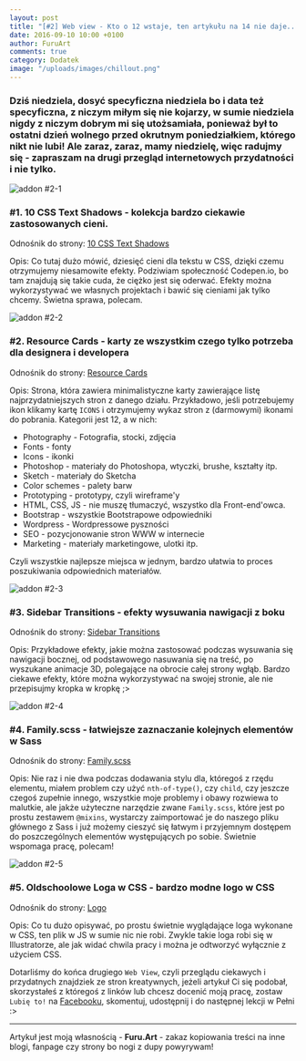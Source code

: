```yaml
---
layout: post
title: "[#2] Web view - Kto o 12 wstaje, ten artykułu na 14 nie daje..."
date: 2016-09-10 10:00 +0100
author: FuruArt
comments: true
category: Dodatek
image: "/uploads/images/chillout.png"
---
```

### Dziś niedziela, dosyć specyficzna niedziela bo i data też specyficzna, z niczym miłym się nie kojarzy, w sumie niedziela nigdy z niczym dobrym mi się utożsamiała, ponieważ był to ostatni dzień wolnego przed okrutnym poniedziałkiem, którego nikt nie lubi! Ale zaraz, zaraz, mamy niedzielę, więc radujmy się - zapraszam na drugi przegląd internetowych przydatności i nie tylko.

<!--more-->

![addon #2-1](http://image.prntscr.com/image/a221630c701847b7bef92048a80ad089.png)

### #1. 10 CSS Text Shadows - kolekcja bardzo ciekawie zastosowanych cieni.

Odnośnik do strony: [10 CSS Text Shadows](http://codepen.io/tomhodgins/pen/PGoVGJ)

Opis: Co tutaj dużo mówić, dziesięć cieni dla tekstu w CSS, dzięki czemu otrzymujemy niesamowite efekty. Podziwiam społeczność Codepen.io, bo tam znajdują się takie cuda, że ciężko jest się oderwać. Efekty można wykorzystywać we własnych projektach i bawić się cieniami jak tylko chcemy. Świetna sprawa, polecam.

![addon #2-2](http://image.prntscr.com/image/bbf056ad6a4d423ba18681eca0f4a0b2.png)

### #2. Resource Cards - karty ze wszystkim czego tylko potrzeba dla designera i developera

Odnośnik do strony: [Resource Cards](https://resourcecards.com/)

Opis: Strona, która zawiera minimalistyczne karty zawierające listę najprzydatniejszych stron z danego działu. Przykładowo, jeśli potrzebujemy ikon klikamy kartę `ICONS` i otrzymujemy wykaz stron z (darmowymi) ikonami do pobrania. Kategorii jest 12, a w nich: 

* Photography - Fotografia, stocki, zdjęcia
* Fonts - fonty
* Icons - ikonki
* Photoshop - materiały do Photoshopa, wtyczki, brushe, kształty itp.
* Sketch - materiały do Sketcha
* Color schemes - palety barw
* Prototyping - prototypy, czyli wireframe'y
* HTML, CSS, JS - nie muszę tłumaczyć, wszystko dla Front-end'owca.
* Bootstrap - wszystkie Bootstrapowe odpowiedniki
* Wordpress - Wordpressowe pyszności
* SEO - pozycjonowanie stron WWW w internecie
* Marketing - materiały marketingowe, ulotki itp.

Czyli wszystkie najlepsze miejsca w jednym, bardzo ułatwia to proces poszukiwania odpowiednich materiałów.

![addon #2-3](http://image.prntscr.com/image/d7a5d14af227433b9216d1a95acbb70f.png)

### #3. Sidebar Transitions - efekty wysuwania nawigacji z boku

Odnośnik do strony: [Sidebar Transitions](http://tympanus.net/Development/SidebarTransitions/)

Opis: Przykładowe efekty, jakie można zastosować podczas wysuwania się nawigacji bocznej, od podstawowego nasuwania się na treść, po wyszukane animacje 3D, polegające na obrocie całej strony wgłąb. Bardzo ciekawe efekty, które można wykorzystywać na swojej stronie, ale nie przepisujmy kropka w kropkę ;>

![addon #2-4](http://image.prntscr.com/image/a58fd861ffb845bbb5bc92649bb055ce.png)

### #4. Family.scss - łatwiejsze zaznaczanie kolejnych elementów w Sass

Odnośnik do strony: [Family.scss](http://lukyvj.github.io/family.scss/)

Opis: Nie raz i nie dwa podczas dodawania stylu dla, któregoś z rzędu elementu, miałem problem czy użyć `nth-of-type()`, czy `child`, czy jeszcze czegoś zupełnie innego, wszystkie moje problemy i obawy rozwiewa to malutkie, ale jakże użyteczne narzędzie zwane `Family.scss`, które jest po prostu zestawem `@mixins`, wystarczy zaimportować je do naszego pliku głównego z Sass i już możemy cieszyć się łatwym i przyjemnym dostępem do poszczególnych elementów występujących po sobie. Świetnie wspomaga pracę, polecam!

![addon #2-5](http://image.prntscr.com/image/8dbe3c4d89b54f8d88df150be618055c.png)

### #5. Oldschoolowe Loga w CSS - bardzo modne logo w CSS

Odnośnik do strony: [Logo](http://codepen.io/littlesnippets/pen/mEzPYQ)

Opis: Co tu dużo opisywać, po prostu świetnie wyglądające loga wykonane w CSS, ten plik w JS w sumie nic nie robi. Zwykle takie loga robi się w Illustratorze, ale jak widać chwila pracy i można je odtworzyć wyłącznie z użyciem CSS. 


Dotarliśmy do końca drugiego `Web View`, czyli przeglądu ciekawych i przydatnych znajdziek ze stron kreatywnych, jeżeli artykuł Ci się podobał, skorzystałeś z któregoś z linków lub chcesz docenić moją pracę, zostaw `Lubię to!` na [Facebooku](https://fb.com/furuart), skomentuj, udostępnij i do następnej lekcji w Pełni :>

---

Artykuł jest moją własnością - **Furu.Art** - zakaz kopiowania treści na inne blogi, fanpage czy strony bo nogi z dupy powyrywam!